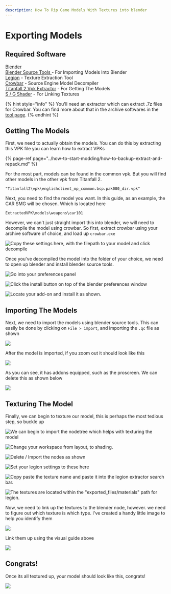 ```yaml
---
description: How To Rip Game Models With Textures into blender
---
```


# Exporting Models

## Required Software

[Blender  
](https://www.blender.org/)[Blender Source Tools ](http://steamreview.org/BlenderSourceTools/) - For Importing Models Into Blender  
[Legion](https://wiki.modme.co/wiki/apps/Legion.html) - Texture Extraction Tool  
[Crowbar](https://github.com/ZeqMacaw/Crowbar/releases/tag/v0.68) - Source Engine Model Decompiler  
[Titanfall 2 Vpk Extractor](https://dev.cra0kalo.com/?p=137) - For Getting The Models  
[S / G Shader](https://drive.google.com/file/d/1g6dRd1F5XMba43-6NPd0b4gy2GHN04YA/view) - For Linking Textures

{% hint style="info" %}
 You'll need an extractor which can extract .7z files for Crowbar. You can find more about that in the archive softwares in the [tool page](../how-to-start-modding/modding-tools/#archives).
{% endhint %}

## Getting The Models

First, we need to actually obtain the models. You can do this by extracting this VPK file you can learn how to extract VPKs

{% page-ref page="../how-to-start-modding/how-to-backup-extract-and-repack.md" %}

For the most part, models can be found in the common vpk. But you will find other models in the other vpk from Titanfall 2.

```text
"Titanfall2\vpk\englishclient_mp_common.bsp.pak000_dir.vpk"
```

Next, you need to find the model you want. In this guide, as an example, the CAR SMG will be chosen. Which is located here

```text
ExtractedVPK\models\weapons\car101
```

However, we can't just straight import this into blender, we will need to decompile the model using crowbar. So first, extract crowbar using your archive software of choice, and load up `crowbar.exe` 

![Copy these settings here, with the filepath to your model and click decompile](../.gitbook/assets/crowbar-settings.png)

Once you've decompiled the model into the folder of your choice, we need to open up blender and install blender source tools. 

![Go into your preferences panel](../.gitbook/assets/desktop-2020.08.10-14.13.29.22_1.gif)

![Click the install button on top of the blender preferences window](../.gitbook/assets/install%20%281%29.png)

![Locate your add-on and install it as shown.](../.gitbook/assets/adding-the-addon.gif)

## Importing The Models

Next, we need to import the models using blender source tools. This can easily be done by clicking on `File > import`, and importing the `.qc` file as shown

![](../.gitbook/assets/importing-the-model.gif)

After the model is imported, if you zoom out it should look like this

![](../.gitbook/assets/carsmg-import-without-delete.png)

As you can see, it has addons equipped, such as the proscreen. We can delete this as shown below

![](../.gitbook/assets/deleting-the-proscreen.gif)

## Texturing The Model

Finally, we can begin to texture our model, this is perhaps the most tedious step, so buckle up

![We can begin to import the nodetree which helps with texturing the model](../.gitbook/assets/appending-the-nodes.gif)

![Change your workspace from layout, to shading. ](../.gitbook/assets/shading-workspace.png)

![Delete / Import the nodes as shown](../.gitbook/assets/removing-adding-nodes.gif)

![Set your legion settings to these here](../.gitbook/assets/legion-settings.png)

![Copy paste the texture name and paste it into the legion extractor search bar. ](../.gitbook/assets/copy-paste.gif)

![The textures are located within the &quot;exported\_files/materials&quot; path for legion.](../.gitbook/assets/car-smg.png)

Now, we need to link up the textures to the blender node, however. we need to figure out which texture is which type. I've created a handy little image to help you identify them 

![](../.gitbook/assets/texture-linking.png)

Link them up using the visual guide above

![](../.gitbook/assets/adding-the-nodes.gif)

## Congrats!

Once its all textured up, your model should look like this, congrats!

![](../.gitbook/assets/spijny-car.gif)



